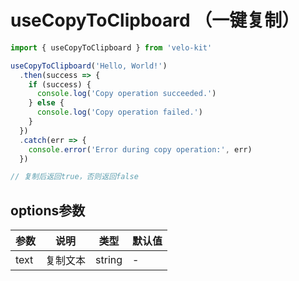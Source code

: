 # useCopyToClipboard （一键复制）

```ts
import { useCopyToClipboard } from 'velo-kit'

useCopyToClipboard('Hello, World!')
  .then(success => {
    if (success) {
      console.log('Copy operation succeeded.')
    } else {
      console.log('Copy operation failed.')
    }
  })
  .catch(err => {
    console.error('Error during copy operation:', err)
  })

// 复制后返回true，否则返回false
```

## options参数
| 参数 | 说明 | 类型 | 默认值 |
| --- |----|--|-----|
| text | 复制文本 | string | - |
```
